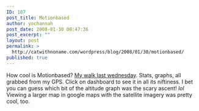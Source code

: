 ```yaml
---
ID: 107
post_title: Motionbased
author: yochannah
post_date: 2008-01-30 00:47:36
post_excerpt: ""
layout: post
permalink: >
  http://catwithnoname.com/wordpress/blog/2008/01/30/motionbased/
published: true
---
```

How cool is Motionbased? <a href="http://trail.motionbased.com/trail/invitation/email/accept.mb?senderPk.pkValue=189193&unitSystemPkValue=2&episodePk.pkValue=4876350">My walk last wednesday</a>. Stats, graphs, all grabbed from my GPS. Click on dashboard to see it in all its niftiness. I bet you can guess which bit of the altitude graph was the scary ascent! *lol* Viewing a larger map in google maps with the satellite imagery was pretty cool, too.